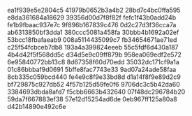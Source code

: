 ea1f939e5e2804c5
41979b0652b3a4b2
28bd7c4bc0ffa595
e8da361684a18629
39356d00d7f8f82f
fefc1f43b0add24b
fe1b9fbaac937e7c
9f896b167839c476
0d2c27d3f36cca7a
ab6313850bf3dda1
380ccc5081a458fa
30bbb4b1692a02ef
53bcc18fbafaeab9
008a5114435099c7
fb34654671ae71ed
c25f54fcbceb7db8
193a4a399824eeeb
55c5fdf6d430a187
4b4d42f5f568dd5c
d34d5e9c09ff879b
958ea069edf2e572
6e95840772bb13c8
8d67358f60d70edd
35032dc171cf9a1a
01c86bbbaf9d0691
5bffe8fac7743e33
9ad07a24ade58faa
8cb335c059bcd440
fe4e9c8f9e33bd8d
d1a14f8f9e89d2c9
bf729875c927db52
4f57b125d59fe0f6
9706dc3c5b42da60
3384693dbda8afd7
f5cbb6663b432640
07f48dc296784b20
59da7f667883ef38
57e12d15254ad6de
0eb967ff125a80a8
d42b14890e492c6e
